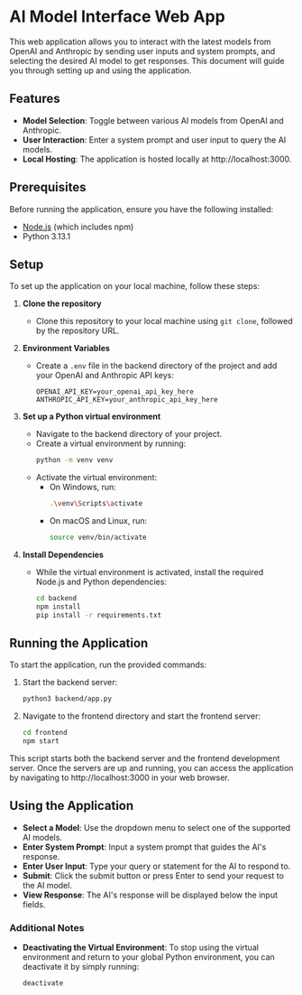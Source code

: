 # AI Model Interface Web App

This web application allows you to interact with the latest models from OpenAI and Anthropic by sending user inputs and system prompts, and selecting the desired AI model to get responses. This document will guide you through setting up and using the application.

## Features

- **Model Selection**: Toggle between various AI models from OpenAI and Anthropic.
- **User Interaction**: Enter a system prompt and user input to query the AI models.
- **Local Hosting**: The application is hosted locally at http://localhost:3000.

## Prerequisites

Before running the application, ensure you have the following installed:

- [Node.js](https://nodejs.org/) (which includes npm)
- Python 3.13.1

## Setup

To set up the application on your local machine, follow these steps:

1. **Clone the repository**

   - Clone this repository to your local machine using `git clone`, followed by the repository URL.

2. **Environment Variables**

   - Create a `.env` file in the backend directory of the project and add your OpenAI and Anthropic API keys:

     ```
     OPENAI_API_KEY=your_openai_api_key_here
     ANTHROPIC_API_KEY=your_anthropic_api_key_here
     ```

3. **Set up a Python virtual environment**

   - Navigate to the backend directory of your project.
   - Create a virtual environment by running:
     ```bash
     python -m venv venv
     ```
   - Activate the virtual environment:
     - On Windows, run:
       ```bash
       .\venv\Scripts\activate
       ```
     - On macOS and Linux, run:
       ```bash
       source venv/bin/activate
       ```

4. **Install Dependencies**
   - While the virtual environment is activated, install the required Node.js and Python dependencies:
     ```bash
     cd backend
     npm install
     pip install -r requirements.txt
     ```

## Running the Application

To start the application, run the provided commands:

1. Start the backend server:

   ```bash
   python3 backend/app.py
   ```

2. Navigate to the frontend directory and start the frontend server:
   ```bash
   cd frontend
   npm start
   ```

This script starts both the backend server and the frontend development server. Once the servers are up and running, you can access the application by navigating to http://localhost:3000 in your web browser.

## Using the Application

- **Select a Model**: Use the dropdown menu to select one of the supported AI models.
- **Enter System Prompt**: Input a system prompt that guides the AI's response.
- **Enter User Input**: Type your query or statement for the AI to respond to.
- **Submit**: Click the submit button or press Enter to send your request to the AI model.
- **View Response**: The AI's response will be displayed below the input fields.

### Additional Notes

- **Deactivating the Virtual Environment**: To stop using the virtual environment and return to your global Python environment, you can deactivate it by simply running:
  ```bash
  deactivate
  ```
